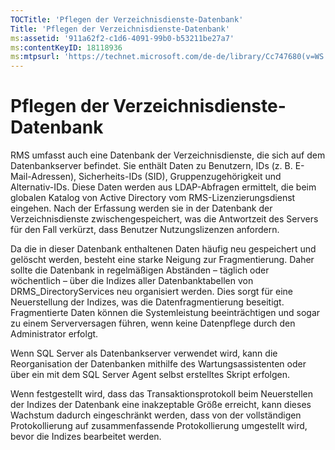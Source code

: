 ```yaml
---
TOCTitle: 'Pflegen der Verzeichnisdienste-Datenbank'
Title: 'Pflegen der Verzeichnisdienste-Datenbank'
ms:assetid: '911a62f2-c1d6-4091-99b0-b53211be27a7'
ms:contentKeyID: 18118936
ms:mtpsurl: 'https://technet.microsoft.com/de-de/library/Cc747680(v=WS.10)'
---
```


Pflegen der Verzeichnisdienste-Datenbank
========================================

RMS umfasst auch eine Datenbank der Verzeichnisdienste, die sich auf dem Datenbankserver befindet. Sie enthält Daten zu Benutzern, IDs (z. B. E-Mail-Adressen), Sicherheits-IDs (SID), Gruppenzugehörigkeit und Alternativ-IDs. Diese Daten werden aus LDAP-Abfragen ermittelt, die beim globalen Katalog von Active Directory vom RMS-Lizenzierungsdienst eingehen. Nach der Erfassung werden sie in der Datenbank der Verzeichnisdienste zwischengespeichert, was die Antwortzeit des Servers für den Fall verkürzt, dass Benutzer Nutzungslizenzen anfordern.

Da die in dieser Datenbank enthaltenen Daten häufig neu gespeichert und gelöscht werden, besteht eine starke Neigung zur Fragmentierung. Daher sollte die Datenbank in regelmäßigen Abständen – täglich oder wöchentlich – über die Indizes aller Datenbanktabellen von DRMS\_DirectoryServices neu organisiert werden. Dies sorgt für eine Neuerstellung der Indizes, was die Datenfragmentierung beseitigt. Fragmentierte Daten können die Systemleistung beeinträchtigen und sogar zu einem Serverversagen führen, wenn keine Datenpflege durch den Administrator erfolgt.

Wenn SQL Server als Datenbankserver verwendet wird, kann die Reorganisation der Datenbanken mithilfe des Wartungsassistenten oder über ein mit dem SQL Server Agent selbst erstelltes Skript erfolgen.

Wenn festgestellt wird, dass das Transaktionsprotokoll beim Neuerstellen der Indizes der Datenbank eine inakzeptable Größe erreicht, kann dieses Wachstum dadurch eingeschränkt werden, dass von der vollständigen Protokollierung auf zusammenfassende Protokollierung umgestellt wird, bevor die Indizes bearbeitet werden.
